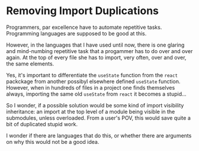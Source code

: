 # Removing Import Duplications

Programmers, par excellence have to automate repetitive tasks. 
Programming languages are supposed to be good at this.

However, in the languages that I have used until now, there is one glaring and mind-numbing repetitive task that a progammer has to do over and over again. At the top of every file she has to import, very often, over and over, the same elements. 

Yes, it's important to differentiate the `useState` function from the `react` packckage from another possibyl elsewhere defined `useState` function. However, when in hundreds of files in a project one finds themselves always, importing the same old `useState` from `react` it becomes a stupid...

So I wonder, if a possible solution would be some kind of import visibility inheritance: an import at the top level of a module being visible in the submodules, unless overloaded. From a user's POV, this would save quite a bit of duplicated stupid work. 

I wonder if there are languages that do this, or whether there are arguments on why this would not be a good idea. 

